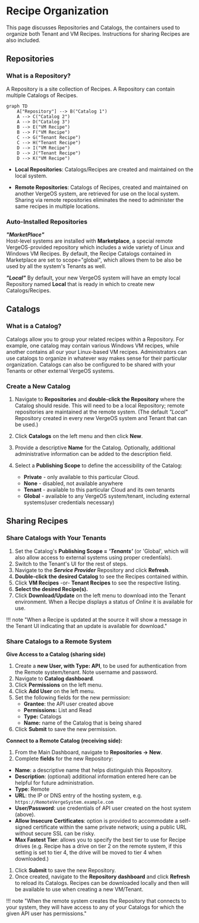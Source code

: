 # Recipe Organization

This page discusses Repositories and Catalogs, the containers used to organize both Tenant and VM Recipes.  Instructions for sharing Recipes are also included.  

## Repositories

### What is a Repository?

A Repository is a site collection of Recipes.  A Repository can contain multiple Catalogs of Recipes.  

```mermaid
graph TD
    A["Repository"] --> B("Catalog 1")
    A --> C("Catalog 2")
    A --> D("Catalog 3")
    B --> E("VM Recipe")
    B --> F("VM Recipe")
    C --> G("Tenant Recipe")
    C --> H("Tenant Recipe")
    D --> I("VM Recipe")
    D --> J("Tenant Recipe")
    D --> K("VM Recipe")
```

* **Local Repositories**: Catalogs/Recipes are created and maintained on the local system.

* **Remote Repositories**: Catalogs of Recipes, created and maintained on another VergeOS system, are retrieved for use on the local system. Sharing via remote repositories eliminates the need to administer the same recipes in multiple locations.

### Auto-Installed Repositories

***"MarketPlace"***  
Host-level systems are installed with **Marketplace**, a special remote VergeOS-provided repository which includes a wide variety of Linux and Windows VM Recipes. By default, the Recipe Catalogs contained in Marketplace are set to scope="global", which allows them to be also be used by all the system's Tenants as well.  

***"Local"***
By default, your new VergeOS system will have an empty local Repository named **Local** that is ready in which to create new Catalogs/Recipes.  

## Catalogs

### What is a Catalog?

Catalogs allow you to group your related recipes within a Repository.  For example, one catalog may contain various Windows VM recipes, while another contains all our your Linux-based VM recipes. Administrators can use catalogs to organize in whatever way makes sense for their particular organization. Catalogs can also be configured to be shared with your Tenants or other external VergeOS systems.

### Create a New Catalog

1. Navigate to **Repositories** and **double-click the Repository** where the Catalog should reside.  This will need to be a local Repository; remote repositories are maintained at the remote system. (The default *"Local"* Repository created in every new VergeOS system and Tenant that can be used.)
2. Click **Catalogs** on the left menu and then click **New**.
3. Provide a descriptive **Name** for the Catalog.  Optionally, additional administrative information can be added to the description field.
4. Select a **Publishing Scope** to define the accessibility of the Catalog:  

    * **Private** - only available to this particular Cloud.
    * **None** - disabled, not available anywhere
    * **Tenant** - available to this particular Cloud and its own tenants
    * **Global** - available to any VergeOS system/tenant, including external systems(user credentials necessary)

## Sharing Recipes

### Share Catalogs with Your Tenants

1. Set the Catalog's **Publishing Scope =** ***'Tenants'*** (or 'Global', which will also allow access to external systems using proper credentials).
2. Switch to the Tenant's UI for the rest of steps.
3. Navigate to the ***Service Provider*** Repository and click **Refresh**.
4. **Double-click the desired Catalog** to see the Recipes contained within.
5. Click **VM Recipes** -or- **Tenant Recipes** to see the respective listing.
6. **Select the desired Recipe(s).**
7. Click **Download/Update** on the left menu to download into the Tenant environment.
When a Recipe displays a status of *Online* it is available for use.

!!! note "When a Recipe is updated at the source it will show a message in the Tenant UI indicating that an update is available for download."

<!--### Moving a Recipe from One Catalog to Another? -->

### Share Catalogs to a Remote System

**Give Access to a Catalog (sharing side)**  

1. Create a **new User, with Type: API**, to be used for authentication from the Remote system/tenant.  Note username and password.
2. Navigate to **Catalog dashboard**.
3. Click **Permissions** on the left menu.
4. Click **Add User** on the left menu.
5. Set the following fields for the new permission:
    * **Grantee**: the API user created above
    * **Permissions:** List and Read
    * **Type:** Catalogs
    * **Name:** name of the Catalog that is being shared
6. Click **Submit** to save the new permission.

**Connect to a Remote Catalog (receiving side):**  

1. From the Main Dashboard, navigate to **Repositories -> New**.
2. Complete **fields** for the new Repository:  

* **Name**: a descriptive name that helps distinguish this Repository.
* **Description**: (optional) additional information entered here can be helpful for future administration.
* **Type**: Remote
* **URL**: the IP or DNS entry of the hosting system, e.g. `https://RemoteVergeSystem.example.com`
* **User/Password**: use credentials of API user created on the host system (above).
* **Allow Insecure Certificates**: option is provided to accommodate a self-signed certificate within the same private network; using a public URL without secure SSL can be risky.  
* **Max Fastest Tier**: allows you to specify the best tier to use for Recipe drives (e.g. Recipe has a drive on tier 2 on the remote system, if this setting is set to tier 4, the drive will be moved to tier 4 when downloaded.)
  
1. Click **Submit** to save the new Repository.
2. Once created, navigate to the **Repository dashboard** and click **Refresh** to reload its Catalogs.  Recipes can be downloaded locally and then will be available to use when creating a new VM/Tenant.

!!! note "When the remote system creates the Repository that connects to your system, they will have access to any of your Catalogs for which the given API user has permissions."
